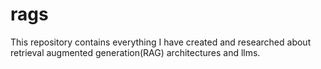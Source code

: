 # rags
This repository contains everything I have created and researched about retrieval augmented generation(RAG) architectures and llms.

